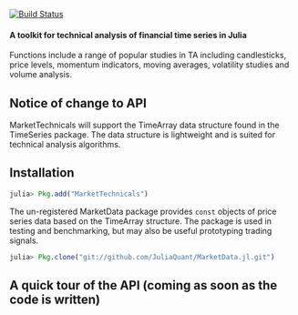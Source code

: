 [![Build Status](https://travis-ci.org/JuliaQuant/MarketTechnicals.jl.png)](https://travis-ci.org/JuliaQuant/MarketTechnicals.jl)

#### A toolkit for technical analysis of financial time series in Julia

Functions include a range of popular studies in TA including candlesticks, price levels,
momentum indicators, moving averages, volatility studies and volume analysis. 

## Notice of change to API 

MarketTechnicals will support the TimeArray data structure found in the TimeSeries package. The data structure is lightweight and is
suited for technical analysis algorithms. 

## Installation

````julia
julia> Pkg.add("MarketTechnicals")
````
The un-registered MarketData package provides `const` objects of price series data based on the TimeArray structure. The package is used in 
testing and benchmarking, but may also be useful prototyping trading signals. 

````julia
julia> Pkg.clone("git://github.com/JuliaQuant/MarketData.jl.git")
````

## A quick tour of the API (coming as soon as the code is written)
